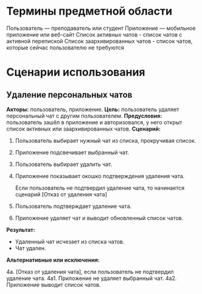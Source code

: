 # Термины предметной области
Пользователь — преподаватель или студент
Приложение — мобильное приложение или веб-сайт
Список активных чатов - список чатов с активной перепиской
Список заархивированных чатов - список чатов, которые сейчас пользователю не требуются
# Сценарии использования
## Удаление персональных чатов
**Акторы:** пользователь, приложение.
**Цель:** пользователь удаляет персональный чат с другим пользователем.
**Предусловия:** пользователь зашёл в приложение и авторизовался, у него открыт список активных или заархивированных чатов.
**Сценарий:**
1. Пользователь выбирает нужный чат из списка, прокручивая список.
2. Приложение подсвечивает выбранный чат.
3. Пользователь выбирает удалить чат.
4. Приложение показывает окошко подтверждения удаления чата.

    Если пользователь не подтвердил удаление чата, то начинается сценарий [Отказ от удаления чата] 

5. Пользователь подтверждает удаление чата.
6. Приложение удаляет чат и выводит обновленный список чатов.

**Результат:**

- Удаленный чат исчезает из списка чатов.
- Чат удален.

**Альтернативные или исключения:** 

4а. [Отказ от удаления чата], если пользователь не подтвердил удаление чата.
4a1. Приложение не удаляет выбранный чат.
4а2. Приложение выводит список чатов.


